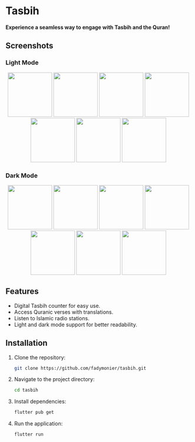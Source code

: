 # Tasbih

**Experience a seamless way to engage with Tasbih and the Quran!**

## Screenshots

### Light Mode
<p align="center">
  <img src="https://github.com/user-attachments/assets/e202eebd-93d4-422a-9d7b-d420744a9735" width="120" /> <!-- Tasbeeh -->
  <img src="https://github.com/user-attachments/assets/c4ade213-4256-478a-9ac9-c734a2e037e6" width="120" /> <!-- Sura Content -->
  <img src="https://github.com/user-attachments/assets/f37d392c-13a3-425a-adef-8e056eb1a499" width="120" /> <!-- Sura Content 3 -->
  <img src="https://github.com/user-attachments/assets/22c7da23-fd44-4bfd-b90f-994176055e99" width="120" /> <!-- Radio -->
  <img src="https://github.com/user-attachments/assets/15f8c7be-81af-4e1b-b628-a1344085beca" width="120" /> <!-- Quran -->
  <img src="https://github.com/user-attachments/assets/a45183b5-61f7-42d9-a9d1-e702b91541a4" width="120" /> <!-- Quran 3 -->
  <img src="https://github.com/user-attachments/assets/67ab9299-e121-4f68-9b1d-d0320424aac0" width="120" /> <!-- Group 8 -->
</p>

### Dark Mode
<p align="center">
  <img src="https://github.com/user-attachments/assets/679c602a-100f-4cf0-9d55-3bb84e2d2ada" width="120" /> <!-- Tasbeeh Dark -->
  <img src="https://github.com/user-attachments/assets/5ddd07c5-1458-4529-8668-360d71e040fd" width="120" /> <!-- Sura Content Dark -->
  <img src="https://github.com/user-attachments/assets/c381080a-2b89-47f4-b4a8-a3ff51a356fd" width="120" /> <!-- Sura Content 3 Dark -->
  <img src="https://github.com/user-attachments/assets/587889f8-7af7-4e25-8593-ea1368dc83ad" width="120" /> <!-- Radio Dark -->
  <img src="https://github.com/user-attachments/assets/e7f3a871-38ae-4a3e-bb9c-71b840bde7bd" width="120" /> <!-- Quran Dark -->
  <img src="https://github.com/user-attachments/assets/55dde371-e467-48fe-9525-e6d473b45462" width="120" /> <!-- Quran 3 Dark -->
  <img src="https://github.com/user-attachments/assets/5a4a4ad3-8624-4121-bec9-129184e21cc2" width="120" /> <!-- Splash Dark -->
</p>

## Features
- Digital Tasbih counter for easy use.
- Access Quranic verses with translations.
- Listen to Islamic radio stations.
- Light and dark mode support for better readability.

## Installation
1. Clone the repository:
   ```sh
   git clone https://github.com/fadymonier/tasbih.git
   ```
2. Navigate to the project directory:
   ```sh
   cd tasbih
   ```
3. Install dependencies:
   ```sh
   flutter pub get
   ```
4. Run the application:
   ```sh
   flutter run
   ```


